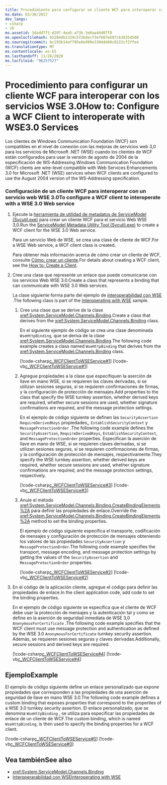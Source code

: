 ```yaml
---
title: Procedimiento para configurar un cliente WCF para interoperar con los servicios WSE 3.0
ms.date: 03/30/2017
dev_langs:
- csharp
- vb
ms.assetid: 3dadd7f1-d207-4ea5-a73b-3e8aa44407f8
ms.openlocfilehash: b5284db1329c572bdecf3ef607e697c63835d508
ms.sourcegitcommit: bc293b14af795e0e999e3304dd40c0222cf2ffe4
ms.translationtype: MT
ms.contentlocale: es-ES
ms.lasthandoff: 11/26/2020
ms.locfileid: "96257527"
---
```

# <a name="how-to-configure-a-wcf-client-to-interoperate-with-wse30-services"></a><span data-ttu-id="3af7d-102">Procedimiento para configurar un cliente WCF para interoperar con los servicios WSE 3.0</span><span class="sxs-lookup"><span data-stu-id="3af7d-102">How to: Configure a WCF Client to interoperate with WSE3.0 Services</span></span>

<span data-ttu-id="3af7d-103">Los clientes de Windows Communication Foundation (WCF) son compatibles en el nivel de conexión con las mejoras de servicios web 3,0 para los servicios de Microsoft .NET (WSE) cuando los clientes de WCF están configurados para usar la versión de agosto de 2004 de la especificación de WS-Addressing.</span><span class="sxs-lookup"><span data-stu-id="3af7d-103">Windows Communication Foundation (WCF) clients are wire-level compatible with Web Services Enhancements 3.0 for Microsoft .NET (WSE) services when WCF clients are configured to use the August 2004 version of the WS-Addressing specification.</span></span>  
  
### <a name="to-configure-a-wcf-client-to-interoperate-with-a-wse-30-web-service"></a><span data-ttu-id="3af7d-104">Configuración de un cliente WCF para interoperar con un servicio web WSE 3.0</span><span class="sxs-lookup"><span data-stu-id="3af7d-104">To configure a WCF client to interoperate with a WSE 3.0 Web service</span></span>  
  
1. <span data-ttu-id="3af7d-105">Ejecute la [herramienta de utilidad de metadatos de ServiceModel (Svcutil.exe)](../servicemodel-metadata-utility-tool-svcutil-exe.md) para crear un cliente WCF para el servicio Web WSE 3,0.</span><span class="sxs-lookup"><span data-stu-id="3af7d-105">Run the [ServiceModel Metadata Utility Tool (Svcutil.exe)](../servicemodel-metadata-utility-tool-svcutil-exe.md) to create a WCF client for the WSE 3.0 Web service.</span></span>  
  
     <span data-ttu-id="3af7d-106">Para un servicio Web de WSE, se crea una clase de cliente de WCF.</span><span class="sxs-lookup"><span data-stu-id="3af7d-106">For a WSE Web service, a WCF client class is created.</span></span>  
  
     <span data-ttu-id="3af7d-107">Para obtener más información acerca de cómo crear un cliente de WCF, consulte [Cómo: crear un cliente](../how-to-create-a-wcf-client.md).</span><span class="sxs-lookup"><span data-stu-id="3af7d-107">For details about creating a WCF client, see the [How to: Create a Client](../how-to-create-a-wcf-client.md).</span></span>  
  
2. <span data-ttu-id="3af7d-108">Cree una clase que represente un enlace que puede comunicarse con los servicios Web WSE 3.0.</span><span class="sxs-lookup"><span data-stu-id="3af7d-108">Create a class that represents a binding that can communicate with WSE 3.0 Web services.</span></span>  
  
     <span data-ttu-id="3af7d-109">La clase siguiente forma parte del ejemplo de [interoperabilidad con WSE](/previous-versions/dotnet/netframework-3.5/ms752257(v=vs.90)) .</span><span class="sxs-lookup"><span data-stu-id="3af7d-109">The following class is part of the [Interoperating with WSE](/previous-versions/dotnet/netframework-3.5/ms752257(v=vs.90)) sample.</span></span>  
  
    1. <span data-ttu-id="3af7d-110">Cree una clase que se derive de la clase <xref:System.ServiceModel.Channels.Binding>.</span><span class="sxs-lookup"><span data-stu-id="3af7d-110">Create a class that derives from the <xref:System.ServiceModel.Channels.Binding> class.</span></span>  
  
         <span data-ttu-id="3af7d-111">En el siguiente ejemplo de código se crea una clase denominada `WseHttpBinding`, que se deriva de la clase <xref:System.ServiceModel.Channels.Binding>.</span><span class="sxs-lookup"><span data-stu-id="3af7d-111">The following code example creates a class named `WseHttpBinding` that derives from the <xref:System.ServiceModel.Channels.Binding> class.</span></span>  
  
         [!code-csharp[c_WCFClientToWSEService#1](../../../../samples/snippets/csharp/VS_Snippets_CFX/c_wcfclienttowseservice/cs/wsehttpbinding.cs#1)]
         [!code-vb[c_WCFClientToWSEService#1](../../../../samples/snippets/visualbasic/VS_Snippets_CFX/c_wcfclienttowseservice/vb/wsehttpbinding.vb#1)]  
  
    2. <span data-ttu-id="3af7d-112">Agregue propiedades a la clase que especifiquen la aserción de llave en mano WSE, si se requieren las claves derivadas, si se utilizan sesiones seguras, si se requieren confirmaciones de firmas, y la configuración de protección de mensajes.</span><span class="sxs-lookup"><span data-stu-id="3af7d-112">Add properties to the class that specify the WSE turnkey assertion, whether derived keys are required, whether secure sessions are used, whether signature confirmations are required, and the message protection settings.</span></span>  
  
         <span data-ttu-id="3af7d-113">En el ejemplo de código siguiente se definen las `SecurityAssertion` `RequireDerivedKeys` propiedades,, `EstablishSecurityContext` y `MessageProtectionOrder` .</span><span class="sxs-lookup"><span data-stu-id="3af7d-113">The following code example defines the `SecurityAssertion`, `RequireDerivedKeys`, `EstablishSecurityContext`, and `MessageProtectionOrder` properties.</span></span> <span data-ttu-id="3af7d-114">Especifican la aserción de llave en mano de WSE, si se requieren claves derivadas, si se utilizan sesiones seguras, si se requieren confirmaciones de firmas, y la configuración de protección de mensajes, respectivamente.</span><span class="sxs-lookup"><span data-stu-id="3af7d-114">They specify the WSE turnkey assertion, whether derived keys are required, whether secure sessions are used, whether signature confirmations are required, and the message protection settings, respectively.</span></span>  
  
         [!code-csharp[c_WCFClientToWSEService#3](../../../../samples/snippets/csharp/VS_Snippets_CFX/c_wcfclienttowseservice/cs/wsehttpbinding.cs#3)]
         [!code-vb[c_WCFClientToWSEService#3](../../../../samples/snippets/visualbasic/VS_Snippets_CFX/c_wcfclienttowseservice/vb/wsehttpbinding.vb#3)]  
  
    3. <span data-ttu-id="3af7d-115">Anule el método <xref:System.ServiceModel.Channels.Binding.CreateBindingElements%2A> para definir las propiedades de enlace.</span><span class="sxs-lookup"><span data-stu-id="3af7d-115">Override the <xref:System.ServiceModel.Channels.Binding.CreateBindingElements%2A> method to set the binding properties.</span></span>  
  
         <span data-ttu-id="3af7d-116">El ejemplo de código siguiente especifica el transporte, codificación de mensajes y configuración de protección de mensajes obteniendo los valores de las propiedades `SecurityAssertion` y `MessageProtectionOrder`.</span><span class="sxs-lookup"><span data-stu-id="3af7d-116">The following code example specifies the transport, message encoding, and message protection settings by getting the values of the `SecurityAssertion` and `MessageProtectionOrder` properties.</span></span>  
  
         [!code-csharp[c_WCFClientToWSEService#2](../../../../samples/snippets/csharp/VS_Snippets_CFX/c_wcfclienttowseservice/cs/wsehttpbinding.cs#2)]
         [!code-vb[c_WCFClientToWSEService#2](../../../../samples/snippets/visualbasic/VS_Snippets_CFX/c_wcfclienttowseservice/vb/wsehttpbinding.vb#2)]  
  
3. <span data-ttu-id="3af7d-117">En el código de la aplicación cliente, agregue el código para definir las propiedades de enlace.</span><span class="sxs-lookup"><span data-stu-id="3af7d-117">In the client application code, add code to set the binding properties.</span></span>  
  
     <span data-ttu-id="3af7d-118">En el ejemplo de código siguiente se especifica que el cliente de WCF debe usar la protección de mensajes y la autenticación tal y como se define en la aserción de seguridad inmediata de WSE 3,0 `AnonymousForCertificate` .</span><span class="sxs-lookup"><span data-stu-id="3af7d-118">The following code example specifies that the WCF client must use message protection and authentication as defined by the WSE 3.0 `AnonymousForCertificate` turnkey security assertion.</span></span> <span data-ttu-id="3af7d-119">Además, se requieren sesiones seguras y claves derivadas.</span><span class="sxs-lookup"><span data-stu-id="3af7d-119">Additionally, secure sessions and derived keys are required.</span></span>  
  
     [!code-csharp[c_WCFClientToWSEService#4](../../../../samples/snippets/csharp/VS_Snippets_CFX/c_wcfclienttowseservice/cs/client.cs#4)]
     [!code-vb[c_WCFClientToWSEService#4](../../../../samples/snippets/visualbasic/VS_Snippets_CFX/c_wcfclienttowseservice/vb/client.vb#4)]  
  
## <a name="example"></a><span data-ttu-id="3af7d-120">Ejemplo</span><span class="sxs-lookup"><span data-stu-id="3af7d-120">Example</span></span>  

 <span data-ttu-id="3af7d-121">El ejemplo de código siguiente define un enlace personalizado que expone propiedades que corresponden a las propiedades de una aserción de seguridad de llave en mano WSE 3.0.</span><span class="sxs-lookup"><span data-stu-id="3af7d-121">The following code example defines a custom binding that exposes properties that correspond to the properties of a WSE 3.0 turnkey security assertion.</span></span> <span data-ttu-id="3af7d-122">El enlace personalizado, que se denomina `WseHttpBinding` , se utiliza para especificar las propiedades de enlace de un cliente de WCF.</span><span class="sxs-lookup"><span data-stu-id="3af7d-122">The custom binding, which is named `WseHttpBinding`, is then used to specify the binding properties for a WCF client.</span></span>  

[!code-csharp[c_WCFClientToWSEService#0](../../../../samples/snippets/csharp/VS_Snippets_CFX/c_wcfclienttowseservice/cs/client.cs#0)]
[!code-vb[c_WCFClientToWSEService#0](../../../../samples/snippets/visualbasic/VS_Snippets_CFX/c_wcfclienttowseservice/vb/client.vb#0)]  
  
## <a name="see-also"></a><span data-ttu-id="3af7d-123">Vea también</span><span class="sxs-lookup"><span data-stu-id="3af7d-123">See also</span></span>

- <xref:System.ServiceModel.Channels.Binding>
- <span data-ttu-id="3af7d-124">[Interoperarabilidad con WSE](/previous-versions/dotnet/netframework-3.5/ms752257(v=vs.90))</span><span class="sxs-lookup"><span data-stu-id="3af7d-124">[Interoperating with WSE](/previous-versions/dotnet/netframework-3.5/ms752257(v=vs.90))</span></span>
